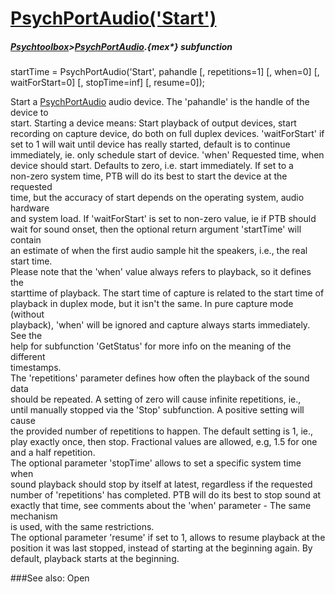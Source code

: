 # [PsychPortAudio('Start')](PsychPortAudio-Start) 
##### [Psychtoolbox](Psychtoolbox)>[PsychPortAudio](PsychPortAudio).{mex*} subfunction

startTime = PsychPortAudio('Start', pahandle [, repetitions=1] [, when=0] [, waitForStart=0] [, stopTime=inf] [, resume=0]);

Start a [PsychPortAudio](PsychPortAudio) audio device. The 'pahandle' is the handle of the device to  
start. Starting a device means: Start playback of output devices, start  
recording on capture device, do both on full duplex devices. 'waitForStart' if  
set to 1 will wait until device has really started, default is to continue  
immediately, ie. only schedule start of device. 'when' Requested time, when  
device should start. Defaults to zero, i.e. start immediately. If set to a  
non-zero system time, PTB will do its best to start the device at the requested  
time, but the accuracy of start depends on the operating system, audio hardware  
and system load. If 'waitForStart' is set to non-zero value, ie if PTB should  
wait for sound onset, then the optional return argument 'startTime' will contain  
an estimate of when the first audio sample hit the speakers, i.e., the real  
start time.  
Please note that the 'when' value always refers to playback, so it defines the  
starttime of playback. The start time of capture is related to the start time of  
playback in duplex mode, but it isn't the same. In pure capture mode (without  
playback), 'when' will be ignored and capture always starts immediately. See the  
help for subfunction 'GetStatus' for more info on the meaning of the different  
timestamps.  
The 'repetitions' parameter defines how often the playback of the sound data  
should be repeated. A setting of zero will cause infinite repetitions, ie.,  
until manually stopped via the 'Stop' subfunction. A positive setting will cause  
the provided number of repetitions to happen. The default setting is 1, ie.,  
play exactly once, then stop. Fractional values are allowed, e.g, 1.5 for one  
and a half repetition.  
The optional parameter 'stopTime' allows to set a specific system time when  
sound playback should stop by itself at latest, regardless if the requested  
number of 'repetitions' has completed. PTB will do its best to stop sound at  
exactly that time, see comments about the 'when' parameter - The same mechanism  
is used, with the same restrictions.  
The optional parameter 'resume' if set to 1, allows to resume playback at the  
position it was last stopped, instead of starting at the beginning again. By  
default, playback starts at the beginning.  
  


###See also:
Open
